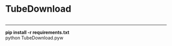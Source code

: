 # TubeDownload

<img crs="preview.jpg">

<hr>
<b>pip install -r requirements.txt </b>
<br>
python TubeDownload.pyw

